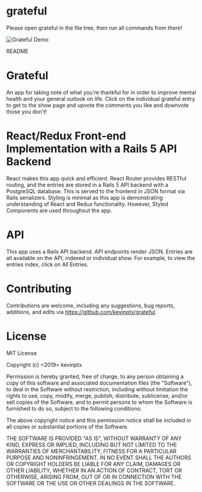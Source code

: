 # grateful

Please open grateful in the file tree, then run all commands from there!

![Grateful Demo](grateful.gif)

README

# Grateful

An app for taking note of what you're thankful for in order to improve mental health and your general outlook on life. Click on the individual grateful entry to get to the show page and upvote the comments you like and downvote those you don't!

# React/Redux Front-end Implementation with a Rails 5 API Backend

React makes this app quick and efficient. React Router provides RESTful routing, and the entries are stored in a Rails 5 API backend with a PostgreSQL database. This is served to the frontend in JSON format via Rails serializers. Styling is minimal as this app is demonstrating understanding of React and Redux functionality. However, Styled Components are used throughout the app.

# API

This app uses a Rails API backend. API endpoints render JSON. Entries are all available on the API, indexed or individual show. For example, to view the entries index, click on All Entries.

# Contributing

Contributions are welcome, including any suggestions, bug reports, additions, and edits via https://github.com/kevinptx/grateful.

# License

MIT License

Copyright (c) <2019> kevinptx

Permission is hereby granted, free of charge, to any person obtaining a copy of this software and associated documentation files (the "Software"), to deal in the Software without restriction, including without limitation the rights to use, copy, modify, merge, publish, distribute, sublicense, and/or sell copies of the Software, and to permit persons to whom the Software is furnished to do so, subject to the following conditions:

The above copyright notice and this permission notice shall be included in all copies or substantial portions of the Software.

THE SOFTWARE IS PROVIDED "AS IS", WITHOUT WARRANTY OF ANY KIND, EXPRESS OR IMPLIED, INCLUDING BUT NOT LIMITED TO THE WARRANTIES OF MERCHANTABILITY, FITNESS FOR A PARTICULAR PURPOSE AND NONINFRINGEMENT. IN NO EVENT SHALL THE AUTHORS OR COPYRIGHT HOLDERS BE LIABLE FOR ANY CLAIM, DAMAGES OR OTHER LIABILITY, WHETHER IN AN ACTION OF CONTRACT, TORT OR OTHERWISE, ARISING FROM, OUT OF OR IN CONNECTION WITH THE SOFTWARE OR THE USE OR OTHER DEALINGS IN THE SOFTWARE.

